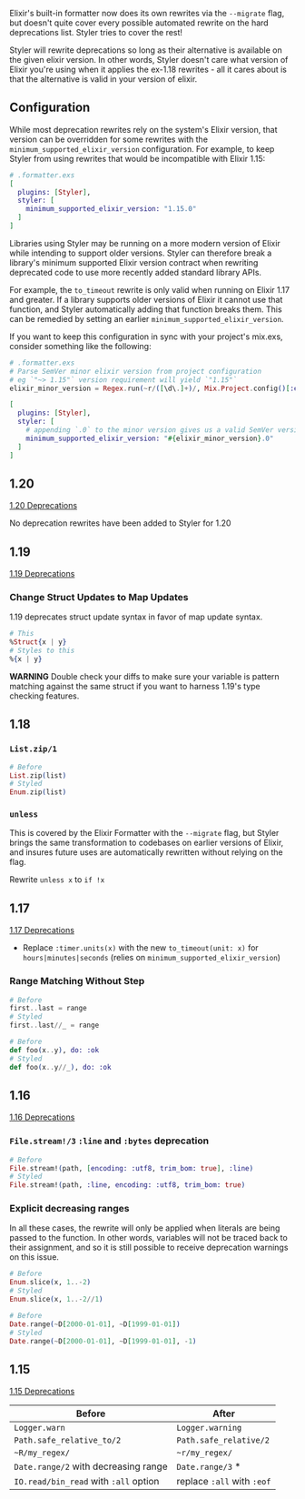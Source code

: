 Elixir's built-in formatter now does its own rewrites via the `--migrate` flag, but doesn't quite cover every possible automated rewrite on the hard deprecations list. Styler tries to cover the rest!

Styler will rewrite deprecations so long as their alternative is available on the given elixir version. In other words, Styler doesn't care what version of Elixir you're using when it applies the ex-1.18 rewrites - all it cares about is that the alternative is valid in your version of elixir.

## Configuration

While most deprecation rewrites rely on the system's Elixir version, that version can be overridden for some rewrites with the `minimum_supported_elixir_version` configuration. For example, to keep Styler from using rewrites that would be incompatible with Elixir 1.15:

```elixir
# .formatter.exs
[
  plugins: [Styler],
  styler: [
    minimum_supported_elixir_version: "1.15.0"
  ]
]
```

Libraries using Styler may be running on a more modern version of Elixir while intending to support older versions. Styler can therefore break a library's minimum supported Elixir version contract when rewriting deprecated code to use more recently added standard library APIs.

For example, the `to_timeout` rewrite is only valid when running on Elixir 1.17 and greater. If a library supports older versions of Elixir it cannot use that function, and Styler automatically adding that function breaks them. This can be remedied by setting an earlier `minimum_supported_elixir_version`.

If you want to keep this configuration in sync with your project's mix.exs, consider something like the following:

```elixir
# .formatter.exs
# Parse SemVer minor elixir version from project configuration
# eg `"~> 1.15"` version requirement will yield `"1.15"`
elixir_minor_version = Regex.run(~r/([\d\.]+)/, Mix.Project.config()[:elixir])

[
  plugins: [Styler],
  styler: [
    # appending `.0` to the minor version gives us a valid SemVer version string.
    minimum_supported_elixir_version: "#{elixir_minor_version}.0"
  ]
]
```

## 1.20

[1.20 Deprecations](https://github.com/elixir-lang/elixir/blob/main/CHANGELOG.md#4-hard-deprecations)

No deprecation rewrites have been added to Styler for 1.20

## 1.19

[1.19 Deprecations](https://github.com/elixir-lang/elixir/blob/v1.19/CHANGELOG.md#4-hard-deprecations)

### Change Struct Updates to Map Updates

1.19 deprecates struct update syntax in favor of map update syntax.

```elixir
# This
%Struct{x | y}
# Styles to this
%{x | y}
```

**WARNING** Double check your diffs to make sure your variable is pattern matching against the same struct if you want to harness 1.19's type checking features.

## 1.18

### `List.zip/1`

```elixir
# Before
List.zip(list)
# Styled
Enum.zip(list)
```

### `unless`

This is covered by the Elixir Formatter with the `--migrate` flag, but Styler brings the same transformation to codebases on earlier versions of Elixir, and insures future uses are automatically rewritten without relying on the flag.

Rewrite `unless x` to `if !x`

## 1.17

[1.17 Deprecations](https://hexdocs.pm/elixir/1.17.0/changelog.html#4-hard-deprecations)

- Replace `:timer.units(x)` with the new `to_timeout(unit: x)` for `hours|minutes|seconds` (relies on `minimum_supported_elixir_version`)

### Range Matching Without Step

```elixir
# Before
first..last = range
# Styled
first..last//_ = range

# Before
def foo(x..y), do: :ok
# Styled
def foo(x..y//_), do: :ok
```

## 1.16

[1.16 Deprecations](https://hexdocs.pm/elixir/1.16.0/changelog.html#4-hard-deprecations)

### `File.stream!/3` `:line` and `:bytes` deprecation

```elixir
# Before
File.stream!(path, [encoding: :utf8, trim_bom: true], :line)
# Styled
File.stream!(path, :line, encoding: :utf8, trim_bom: true)
```

### Explicit decreasing ranges

In all these cases, the rewrite will only be applied when literals are being passed to the function. In other words, variables will not be traced back to their assignment, and so it is still possible to receive deprecation warnings on this issue.

```elixir
# Before
Enum.slice(x, 1..-2)
# Styled
Enum.slice(x, 1..-2//1)

# Before
Date.range(~D[2000-01-01], ~D[1999-01-01])
# Styled
Date.range(~D[2000-01-01], ~D[1999-01-01], -1)
```

## 1.15

[1.15 Deprecations](https://hexdocs.pm/elixir/1.15.0/changelog.html#4-hard-deprecations)

| Before | After |
|--------|-------|
| `Logger.warn` | `Logger.warning`|
| `Path.safe_relative_to/2` | `Path.safe_relative/2`|
| `~R/my_regex/` | `~r/my_regex/`|
| `Date.range/2` with decreasing range | `Date.range/3` *|
| `IO.read/bin_read` with `:all` option | replace `:all` with `:eof`|
